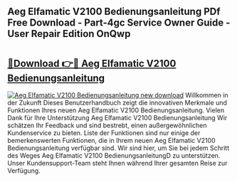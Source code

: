 ## Aeg Elfamatic V2100 Bedienungsanleitung PDf Free Download - Part-4gc Service Owner Guide - User Repair Edition OnQwp

# <h2><a href="http://df1rkgr.blite.top/?on=Aeg+Elfamatic+V2100+Bedienungsanleitung">🔗Download 👉🔴 Aeg Elfamatic V2100 Bedienungsanleitung</a></h2>

[![Aeg Elfamatic V2100 Bedienungsanleitung new download](https://i.imgur.com/lujVjoI.png)](http://df1rkgr.blite.top/?on=Aeg+Elfamatic+V2100+Bedienungsanleitung)
Willkommen in der Zukunft Dieses Benutzerhandbuch zeigt die innovativen Merkmale und Funktionen Ihres neuen Aeg Elfamatic V2100 Bedienungsanleitung. Vielen Dank für Ihre Unterstützung Aeg Elfamatic V2100 Bedienungsanleitung Wir schätzen Ihr Feedback und sind bestrebt, einen außergewöhnlichen Kundenservice zu bieten. Liste der Funktionen sind nur einige der bemerkenswerten Funktionen, die in Ihrem neuen Aeg Elfamatic V2100 Bedienungsanleitung verfügbar sind. Wir sind hier, um Sie bei jedem Schritt des Weges Aeg Elfamatic V2100 BedienungsanleitungD zu unterstützen. Unser Kundensupport-Team steht Ihnen während Ihrer gesamten Reise zur Verfügung.
